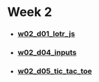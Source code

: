 # Week 2

- ### [w02_d01_lotr_js](https://goo.gl/iT8BL6)

- ### [w02_d04_inputs](https://goo.gl/Jy9Nlh)

- ### [w02_d05_tic_tac_toe](https://goo.gl/bVKjdd)